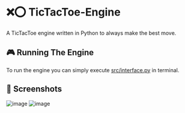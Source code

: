 # ❌⭕ TicTacToe-Engine
A TicTacToe engine written in Python to always make the best move.

## 🎮 Running The Engine
To run the engine you can simply execute [src/interface.py](https://github.com/DeadShrey/TicTacToe-Engine/blob/main/src/interface.py) in terminal.

## 📸 Screenshots
![image](https://github.com/user-attachments/assets/dfc67f7e-03aa-4608-9aaa-f6edaaf72ad5)
![image](https://github.com/user-attachments/assets/12ad9bab-2fd5-4d80-9798-c23fae262314)
